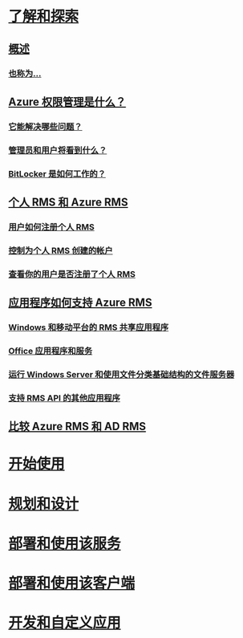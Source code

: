 # [了解和探索](azure-rights-management.md)
## [概述](azure-rights-management.md)
### [也称为...](azure-rms-aka.md)
## [Azure 权限管理是什么？](what-is-azure-rms.md)
### [它能解决哪些问题？](azure-rms-problems-it-solves.md)
### [管理员和用户将看到什么？](what-admins-users-see.md)
### [BitLocker 是如何工作的？](how-does-it-work.md)
## [个人 RMS 和 Azure RMS](rms-for-individuals.md)
### [用户如何注册个人 RMS](rms-for-individuals-user-sign-up.md)
### [控制为个人 RMS 创建的帐户](rms-for-individuals-take-control.md)
### [查看你的用户是否注册了个人 RMS](rms-for-individuals-identify-sign-up.md)
## [应用程序如何支持 Azure RMS](applications-support.md)
### [Windows 和移动平台的 RMS 共享应用程序](sharing-app-support.md)
### [Office 应用程序和服务](office-apps-services-support.md)
### [运行 Windows Server 和使用文件分类基础结构的文件服务器](file-server-support.md)
### [支持 RMS API 的其他应用程序](api-support.md)
## [比较 Azure RMS 和 AD RMS](compare-azure-rms-ad-rms.md)
# [开始使用](/rights-management/get-started/requirements-azure-rms)
# [规划和设计](/rights-management/plan-design/deployment-roadmap)
# [部署和使用该服务](/rights-management/deploy-use/activate-service)
# [部署和使用该客户端](/rights-management/rms-client/use-client)
# [开发和自定义应用](/rights-management/develop/developers-guide)


<!--HONumber=Apr16_HO4-->



